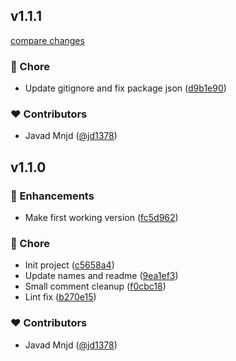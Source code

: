 
## v1.1.1

[compare changes](https://github.com/jd1378/nuxt-obfuscator/compare/v1.1.0...v1.1.1)

### 🏡 Chore

- Update gitignore and fix package json ([d9b1e90](https://github.com/jd1378/nuxt-obfuscator/commit/d9b1e90))

### ❤️ Contributors

- Javad Mnjd ([@jd1378](http://github.com/jd1378))

## v1.1.0


### 🚀 Enhancements

- Make first working version ([fc5d962](https://github.com/jd1378/nuxt-obfuscator/commit/fc5d962))

### 🏡 Chore

- Init project ([c5658a4](https://github.com/jd1378/nuxt-obfuscator/commit/c5658a4))
- Update names and readme ([9ea1ef3](https://github.com/jd1378/nuxt-obfuscator/commit/9ea1ef3))
- Small comment cleanup ([f0cbc18](https://github.com/jd1378/nuxt-obfuscator/commit/f0cbc18))
- Lint fix ([b270e15](https://github.com/jd1378/nuxt-obfuscator/commit/b270e15))

### ❤️ Contributors

- Javad Mnjd ([@jd1378](http://github.com/jd1378))

